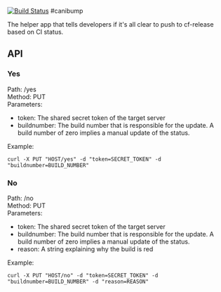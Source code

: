 [![Build Status](https://travis-ci.org/pivotal-cf-experimental/canibump.png)](https://travis-ci.org/pivotal-cf-experimental/canibump)
#canibump

The helper app that tells developers if it's all clear to push to cf-release based on CI status.

## API

### Yes

Path: /yes  
Method: PUT  
Parameters:

  * token: The shared secret token of the target server
  * buildnumber: The build number that is responsible for the update. A build number of zero implies a manual update of the status.

Example:  
```
curl -X PUT "HOST/yes" -d "token=SECRET_TOKEN" -d "buildnumber=BUILD_NUMBER"
```

### No

Path: /no  
Method: PUT  
Parameters:

  * token: The shared secret token of the target server
  * buildnumber: The build number that is responsible for the update. A build number of zero implies a manual update of the status.
  * reason: A string explaining why the build is red

Example:  
```
curl -X PUT "HOST/no" -d "token=SECRET_TOKEN" -d "buildnumber=BUILD_NUMBER" -d "reason=REASON"
```
